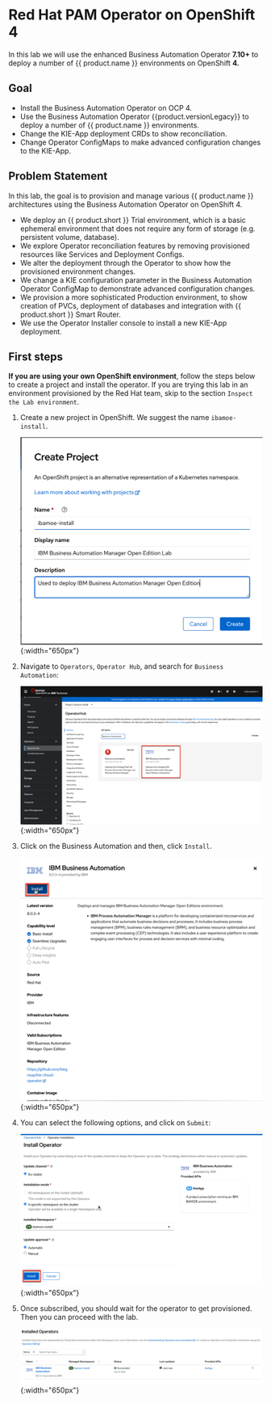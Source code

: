 # Red Hat PAM Operator on OpenShift 4

In this lab we will use the enhanced Business Automation Operator **7.10+** to deploy a number of {{ product.name }} environments on OpenShift **4.**

## Goal

- Install the Business Automation Operator on OCP 4.
- Use the Business Automation Operator {{product.versionLegacy}} to deploy a number of {{ product.name }} environments.
- Change the KIE-App deployment CRDs to show reconciliation.
- Change Operator ConfigMaps to make advanced configuration changes to the KIE-App.


## Problem Statement

In this lab, the goal is to provision and manage various {{ product.name }} architectures using the Business Automation Operator on OpenShift 4.

- We deploy an {{ product.short }} Trial environment, which is a basic ephemeral environment that does not require any form of storage (e.g. persistent volume, database).
- We explore Operator reconciliation features by removing provisioned resources like Services and Deployment Configs.
- We alter the deployment through the Operator to show how the provisioned environment changes.
- We change a KIE configuration parameter in the Business Automation Operator ConfigMap to demonstrate advanced configuration changes.
- We provision a more sophisticated Production environment, to show creation of PVCs, deployment of databases and integration with {{ product.short }} Smart Router.
- We use the Operator Installer console to install a new KIE-App deployment.

## First steps

**If you are using your own OpenShift environment**, follow the steps below to create a project and install the operator. If you are trying this lab in an environment provisioned by the Red Hat team, skip to the section `Inspect the Lab environment`.

1. Create a new project in OpenShift. We suggest the name `ibamoe-install`.

    ![new-ocp-project](../99_images/business_automation/operator/new-ocp-project.png){:width="650px"}

1. Navigate to `Operators`, `Operator Hub`, and search for `Business Automation`:

    ![install-operator](../99_images/business_automation/operator/install-operator.png){:width="650px"}

1. Click on the Business Automation and then, click `Install`. 

    ![install-operator-button](../99_images/business_automation/operator/install-operator-button.png){:width="650px"}

1. You can select the following options, and click on `Submit`:

    ![operator-install-options](../99_images/business_automation/operator/operator-install-options.png){:width="650px"}

1. Once subscribed, you should wait for the operator to get provisioned. Then you can proceed with the lab.

    ![operator-subscription](../99_images/business_automation/operator/operator-subscription.png){:width="650px"}

<!-- ## Inspect the Lab environment

If you attending to an enablement with a provisioned environment. We provisioned an environment where each user already has a subscription to the Business Automation Operator. These Operator subscriptions are managed by the OpenShift cluster admin.

1. Navigate to the OpenShift Master url.
1. Login to the platform with the provided username and password.

    ![OpenShift Homepage](../99_images/business_automation/operator/operator-lab-project-user.png){:width="650px"}

1. Open the project `rhpam710-operator-lab-userX`. Open the *Workloads* tab. Observe that the `business-automation-operator` has already been provisioned to your project. This has been done by the cluster-admin by subscribing your project to the Business Automation Operator. 

    ![Operator Deployment](../99_images/business_automation/operator/operator-lab-ba-operator-workload.png){:width="650px"}

1. Expand the **Operators** menu group in the left-hand-side of the screen and click on **Installed Operators**. This will show the installed Operators, or Operator Subscriptions, in your OpenShift namespace.

    ![Installed Operators](../99_images/business_automation/operator/operator-lab-installed-operators.png){:width="650px"}

1. Click on **Business Automation** to access the **Business Automation** Operator instance in your project. 

    ![{{ product.short }} Operator](../99_images/business_automation/operator/operator-lab-ba-operator-overview.png){:width="650px"} -->
